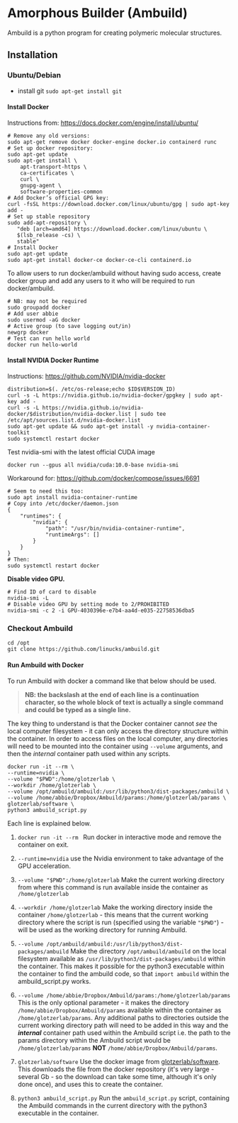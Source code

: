 # Amorphous Builder (Ambuild)
Ambuild is a python program for creating polymeric molecular structures.

## Installation
### Ubuntu/Debian

* install git
```sudo apt-get install git```

#### Install Docker
Instructions from: https://docs.docker.com/engine/install/ubuntu/
```
# Remove any old versions:
sudo apt-get remove docker docker-engine docker.io containerd runc
# Set up docker repository:
sudo apt-get update
sudo apt-get install \
    apt-transport-https \
    ca-certificates \
    curl \
    gnupg-agent \
    software-properties-common
# Add Docker’s official GPG key:
curl -fsSL https://download.docker.com/linux/ubuntu/gpg | sudo apt-key add -
# Set up stable repository
sudo add-apt-repository \
   "deb [arch=amd64] https://download.docker.com/linux/ubuntu \
   $(lsb_release -cs) \
   stable"
# Install Docker
sudo apt-get update
sudo apt-get install docker-ce docker-ce-cli containerd.io
```
To allow users to run docker/ambuild without having sudo access, create docker group and add any users to it who will be required to run docker/ambuild.

```
# NB: may not be required
sudo groupadd docker
# Add user abbie
sudo usermod -aG docker
# Active group (to save logging out/in)
newgrp docker
# Test can run hello world
docker run hello-world
```

#### Install NVIDIA Docker Runtime
Instructions: https://github.com/NVIDIA/nvidia-docker

```
distribution=$(. /etc/os-release;echo $ID$VERSION_ID)
curl -s -L https://nvidia.github.io/nvidia-docker/gpgkey | sudo apt-key add -
curl -s -L https://nvidia.github.io/nvidia-docker/$distribution/nvidia-docker.list | sudo tee /etc/apt/sources.list.d/nvidia-docker.list
sudo apt-get update && sudo apt-get install -y nvidia-container-toolkit
sudo systemctl restart docker
```

Test nvidia-smi with the latest official CUDA image

```docker run --gpus all nvidia/cuda:10.0-base nvidia-smi```

Workaround for: https://github.com/docker/compose/issues/6691
```
# Seem to need this too:
sudo apt install nvidia-container-runtime
# Copy into /etc/docker/daemon.json
{
    "runtimes": {
        "nvidia": {
            "path": "/usr/bin/nvidia-container-runtime",
            "runtimeArgs": []
        }
    }
}
# Then:
sudo systemctl restart docker
```
**Disable video GPU.**
```
# Find ID of card to disable
nvidia-smi -L
# Disable video GPU by setting mode to 2/PROHIBITED
nvidia-smi -c 2 -i GPU-4030396e-e7b4-aa4d-e035-22758536dba5
```

### Checkout Ambuild
```
cd /opt
git clone https://github.com/linucks/ambuild.git
```

#### Run Ambuild with Docker
To run Ambuild with docker a command like that below should be used.

> **NB: the backslash at the end of each line is a continuation character, so the whole block of text is actually a single command and could be typed as a single line.**

The key thing to understand is that the Docker container cannot _see_ the local computer filesystem - it can only access the directory structure within the container. In order to access files on the local computer, any directories will need to be mounted into the container using ```--volume``` arguments, and then the _internal_ container path used within any scripts.

```
docker run -it --rm \
--runtime=nvidia \
--volume "$PWD":/home/glotzerlab \
--workdir /home/glotzerlab \
--volume /opt/ambuild/ambuild:/usr/lib/python3/dist-packages/ambuild \
--volume /home/abbie/Dropbox/Ambuild/params:/home/glotzerlab/params \
glotzerlab/software \
python3 ambuild_script.py
```
Each line is explained below.

1. ```docker run -it --rm ``` Run docker in interactive mode and remove the container on exit.

2. ```--runtime=nvidia``` use the Nvidia environment to take advantage of the GPU acceleration.
3. ```--volume "$PWD":/home/glotzerlab``` Make the current working directory from where this command is run available inside the container as ```/home/glotzerlab```
4. ```--workdir /home/glotzerlab``` Make the working directory inside the container ```/home/glotzerlab``` - this means that the current working directory where the script is run (specified using the variable ```"$PWD"```) - will be used as the working directory for running Ambuild.
5. ```--volume /opt/ambuild/ambuild:/usr/lib/python3/dist-packages/ambuild``` Make the directory ```/opt/ambuild/ambuild``` on the local filesystem available as ```/usr/lib/python3/dist-packages/ambuild``` within the container. This makes it possible for the python3 executable within the container to find the ambuild code, so that ```import ambuild``` within the ambuild_script.py works.
6. ```--volume /home/abbie/Dropbox/Ambuild/params:/home/glotzerlab/params``` This is the only optional parameter - it makes the directory ```/home/abbie/Dropbox/Ambuild/params``` available within the container as ```/home/glotzerlab/params```. Any additional paths to directories outside the current working directory path will need to be added in this way and the ***internal*** container path used within the Ambuild script i.e. the path to the params directory within the Ambuild script would be ```/home/glotzerlab/params``` **NOT** ```/home/abbie/Dropbox/Ambuild/params```.
7. ```glotzerlab/software``` Use the docker image from [glotzerlab/software](https://hub.docker.com/r/glotzerlab/software/). This downloads the file from the docker repository (it's very large - several Gb - so the download can take some time, although it's only done once), and uses this to create the container.
8. ```python3 ambuild_script.py``` Run the ```ambuild_script.py``` script, containing the Ambuild commands in the current directory with the python3 executable in the container.
